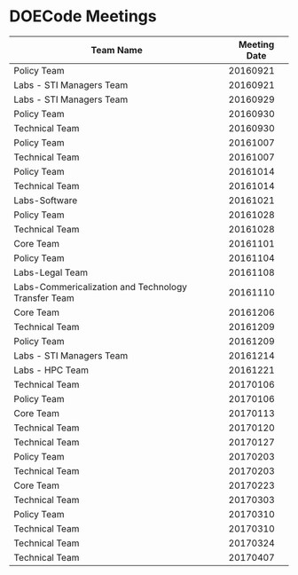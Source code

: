 # DOECode Meetings

| Team Name | Meeting Date |
| --------- | ------------ |
| Policy Team | 20160921 |
| Labs - STI Managers Team | 20160921 |
| Labs - STI Managers Team | 20160929 |
| Policy Team | 20160930 |
| Technical Team | 20160930 |
| Policy Team | 20161007 |
| Technical Team | 20161007 |
| Policy Team | 20161014 |
| Technical Team | 20161014 |
| Labs-Software | 20161021 |
| Policy Team | 20161028 |
| Technical Team | 20161028 |
| Core Team | 20161101 |
| Policy Team | 20161104 |
| Labs-Legal Team | 20161108 |
| Labs-Commericalization and Technology Transfer Team | 20161110 |
| Core Team | 20161206 |
| Technical Team | 20161209 |
| Policy Team | 20161209 |
| Labs - STI Managers Team | 20161214 |
| Labs - HPC Team | 20161221 |
| Technical Team | 20170106 |
| Policy Team | 20170106 |
| Core Team | 20170113 |
| Technical Team | 20170120 |
| Technical Team | 20170127 |
| Policy Team | 20170203 |
| Technical Team | 20170203 |
| Core Team | 20170223 |
| Technical Team | 20170303 |
| Policy Team | 20170310 |
| Technical Team | 20170310 |
| Technical Team | 20170324 |
| Technical Team | 20170407 |
